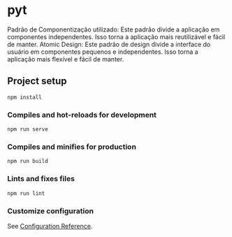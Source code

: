 # pyt
Padrão de Componentização utilizado: Este padrão divide a aplicação em componentes independentes. Isso torna a aplicação mais reutilizável e fácil de manter.
Atomic Design: Este padrão de design divide a interface do usuário em componentes pequenos e independentes. Isso torna a aplicação mais flexível e fácil de manter.
## Project setup
```
npm install
```

### Compiles and hot-reloads for development
```
npm run serve
```

### Compiles and minifies for production
```
npm run build
```

### Lints and fixes files
```
npm run lint
```

### Customize configuration
See [Configuration Reference](https://cli.vuejs.org/config/).

